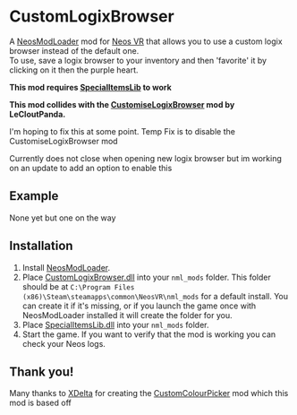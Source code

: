 # CustomLogixBrowser
A [NeosModLoader](https://github.com/neos-modding-group/NeosModLoader) mod for [Neos VR](https://neos.com/) that allows you to use a custom logix browser instead of the default one.<br>
To use, save a logix browser to your inventory and then 'favorite' it by clicking on it then the purple heart.<br>

<b>This mod requires [SpecialItemsLib](https://github.com/art0007i/SpecialItemsLib) to work</b>

<b>This mod collides with the [CustomiseLogixBrowser](https://github.com/LeCloutPanda/Customise/tree/main/CustomiseLogixBrowser) mod by LeCloutPanda.</b>

I'm hoping to fix this at some point. Temp Fix is to disable the CustomiseLogixBrowser mod

Currently does not close when opening new logix browser but im working on an update to add an option to enable this

## Example
None yet but one on the way

## Installation
1. Install [NeosModLoader](https://github.com/neos-modding-group/NeosModLoader).
1. Place [CustomLogixBrowser.dll](https://github.com/AlexW-578/CustomLogixBrowser/releases/latest/download/CustomLogixBrowser.dll) into your `nml_mods` folder. This folder should be at `C:\Program Files (x86)\Steam\steamapps\common\NeosVR\nml_mods` for a default install. You can create it if it's missing, or if you launch the game once with NeosModLoader installed it will create the folder for you.
1. Place [SpecialItemsLib.dll](https://github.com/art0007i/SpecialItemsLib/releases/latest/download/SpecialItemsLib.dll) into your `nml_mods` folder.
1. Start the game. If you want to verify that the mod is working you can check your Neos logs.

## Thank you!
Many thanks to [XDelta](https://github.com/XDelta) for creating the [CustomColourPicker](https://github.com/XDelta/CustomColorPicker) mod which this mod is based off
